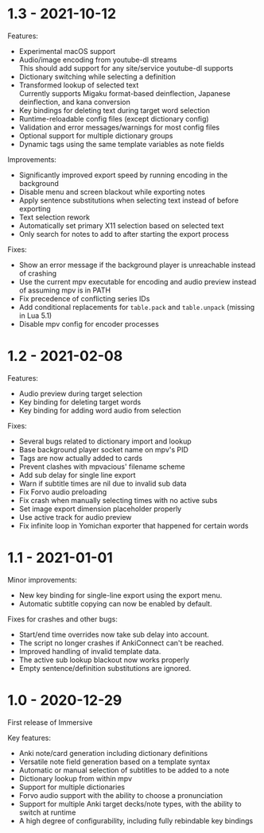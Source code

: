 # 1.3 - 2021-10-12

Features:
- Experimental macOS support
- Audio/image encoding from youtube-dl streams  
  This should add support for any site/service youtube-dl supports
- Dictionary switching while selecting a definition
- Transformed lookup of selected text  
  Currently supports Migaku format-based deinflection, Japanese deinflection, and kana conversion
- Key bindings for deleting text during target word selection
- Runtime-reloadable config files (except dictionary config)
- Validation and error messages/warnings for most config files
- Optional support for multiple dictionary groups
- Dynamic tags using the same template variables as note fields

Improvements:
- Significantly improved export speed by running encoding in the background
- Disable menu and screen blackout while exporting notes
- Apply sentence substitutions when selecting text instead of before exporting
- Text selection rework
- Automatically set primary X11 selection based on selected text
- Only search for notes to add to after starting the export process

Fixes:
- Show an error message if the background player is unreachable instead of crashing
- Use the current mpv executable for encoding and audio preview instead of assuming mpv is in PATH
- Fix precedence of conflicting series IDs
- Add conditional replacements for `table.pack` and `table.unpack` (missing in Lua 5.1)
- Disable mpv config for encoder processes

# 1.2 - 2021-02-08

Features:
- Audio preview during target selection
- Key binding for deleting target words
- Key binding for adding word audio from selection

Fixes:
- Several bugs related to dictionary import and lookup
- Base background player socket name on mpv's PID
- Tags are now actually added to cards
- Prevent clashes with mpvacious' filename scheme
- Add sub delay for single line export
- Warn if subtitle times are nil due to invalid sub data
- Fix Forvo audio preloading
- Fix crash when manually selecting times with no active subs
- Set image export dimension placeholder properly
- Use active track for audio preview
- Fix infinite loop in Yomichan exporter that happened for certain words

# 1.1 - 2021-01-01

Minor improvements:
- New key binding for single-line export using the export menu.
- Automatic subtitle copying can now be enabled by default.

Fixes for crashes and other bugs:
- Start/end time overrides now take sub delay into account.
- The script no longer crashes if AnkiConnect can't be reached.
- Improved handling of invalid template data.
- The active sub lookup blackout now works properly
- Empty sentence/definition substitutions are ignored.

# 1.0 - 2020-12-29

First release of Immersive

Key features:
- Anki note/card generation including dictionary definitions
- Versatile note field generation based on a template syntax
- Automatic or manual selection of subtitles to be added to a note
- Dictionary lookup from within mpv
- Support for multiple dictionaries
- Forvo audio support with the ability to choose a pronunciation
- Support for multiple Anki target decks/note types, with the ability to switch at runtime
- A high degree of configurability, including fully rebindable key bindings
